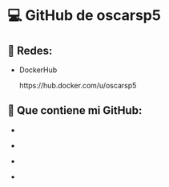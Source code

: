 <h1>💻 GitHub de oscarsp5</h1>

<h2>📱 Redes: </h2>
<ul>
  <li>DockerHub</li>
   <p>https://hub.docker.com/u/oscarsp5</p>
 
  
</ul>


<h2>📂 Que contiene mi GitHub:</h2>

<ul>
  <li></li>
  <p></p>
  <li></li>
  <p></p>
  <li></li>
  <p></p>
  <li></li>
  <p></p>
</ul>
